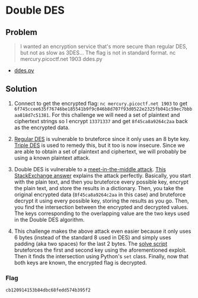 # Double DES

## Problem

> I wanted an encryption service that's more secure than regular DES, but not as slow as 3DES... The flag is not in standard format. nc mercury.picoctf.net 1903 ddes.py

* [ddes.py](./ddes.py)

## Solution

1. Connect to get the encrypted flag: `nc mercury.picoctf.net 1903` to get `6f745ccee635f76746be185541b9f9c046b8d707f93d0522e2325fb041c59ec7bbbaa818d7c51381`. For this challenge we will need a set of plaintext and ciphertext strings so I encrypt `13371337` and get `8f45ca8a9264c2aa` back as the encrypted data.

2. [Regular DES](https://en.wikipedia.org/wiki/Data_Encryption_Standard#Brute-force_attack) is vulnerable to bruteforce since it only uses an 8 byte key. [Triple DES](https://en.wikipedia.org/wiki/Triple_DES) is used to remedy this, but it too is now insecure. Since we are able to obtain a set of plaintext and ciphertext, we will probably be using a known plaintext attack.

3. Double DES is vulnerable to a [meet-in-the-middle attack](https://en.wikipedia.org/wiki/Meet-in-the-middle_attack). [This StackExchange answer](https://security.stackexchange.com/a/122626) explains the attack perfectly. Basically, you start with the plain text, and then you bruteforce every possible key, encrypt the plain text, and store the results in a dictionary. Then, you take the original encrypted data (`8f45ca8a9264c2aa` in this case) and bruteforce decrypt it using every possible key, storing the results as you go. Then, you find the intersection between the encrypted and decrypted values. The keys corresponding to the overlapping value are the two keys used in the Double DES algorithm.

4. This challenge makes the above attack even easier because it only uses 6 bytes (instead of the standard 8 used in DES) and simply uses padding (aka two spaces) for the last 2 bytes. The [solve script](./script.py) bruteforces the first and second key using the aforementioned exploit. Then it finds the intersection using Python's `set` class. Finally, now that both keys are known, the encrypted flag is decrypted.

### Flag

`cb120914153b84dbc68fedd574b395f2`
